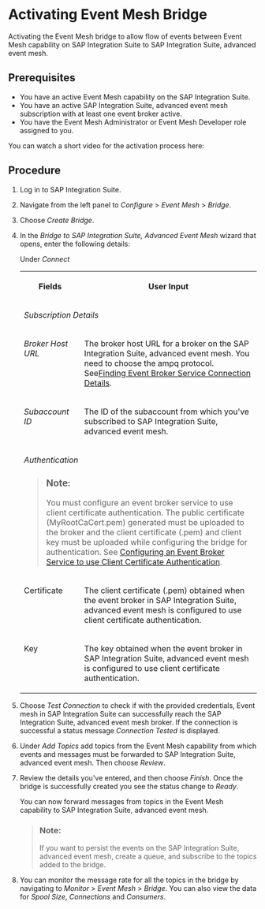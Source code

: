 <!-- loio3e814ae4eca14f9ea6c786398fe1500b -->

# Activating Event Mesh Bridge

Activating the Event Mesh bridge to allow flow of events between Event Mesh capability on SAP Integration Suite to SAP Integration Suite, advanced event mesh.



<a name="loio3e814ae4eca14f9ea6c786398fe1500b__prereq_r4h_qxb_b2c"/>

## Prerequisites

-   You have an active Event Mesh capability on the SAP Integration Suite.
-   You have an active SAP Integration Suite, advanced event mesh subscription with at least one event broker active.
-   You have the Event Mesh Administrator or Event Mesh Developer role assigned to you.

You can watch a short video for the activation process here: 



## Procedure

1.  Log in to SAP Integration Suite.

2.  Navigate from the left panel to *Configure* \> *Event Mesh* \> *Bridge*.

3.  Choose *Create Bridge*.

4.  In the *Bridge to SAP Integration Suite, Advanced Event Mesh* wizard that opens, enter the following details:

    Under *Connect*


    <table>
    <tr>
    <th valign="top">

    Fields
    
    </th>
    <th valign="top">

    User Input
    
    </th>
    </tr>
    <tr>
    <td valign="top" colspan="2">
    
    *Subscription Details*
    
    </td>
    </tr>
    <tr>
    <td valign="top">
    
    *Broker Host URL*
    
    </td>
    <td valign="top">
    
    The broker host URL for a broker on the SAP Integration Suite, advanced event mesh. You need to choose the ampq protocol. See[Finding Event Broker Service Connection Details](https://help.pubsub.em.services.cloud.sap/Cloud/cloud-configure-messaging-services.htm#finding-event-broker-service-connection-details).
    
    </td>
    </tr>
    <tr>
    <td valign="top">
    
    *Subaccount ID*
    
    </td>
    <td valign="top">
    
    The ID of the subaccount from which you've subscribed to SAP Integration Suite, advanced event mesh.
    
    </td>
    </tr>
    <tr>
    <td valign="top" colspan="2">
    
    *Authentication*

    > ### Note:  
    > You must configure an event broker service to use client certificate authentication. The public certificate \(MyRootCaCert.pem\) generated must be uploaded to the broker and the client certificate \(.pem\) and client key must be uploaded while configuring the bridge for authentication. See [Configuring an Event Broker Service to use Client Certificate Authentication](https://help.pubsub.em.services.cloud.sap/Cloud/ght_client_certs.htm).


    
    </td>
    </tr>
    <tr>
    <td valign="top">
    
    Certificate
    
    </td>
    <td valign="top">
    
    The client certificate \(.pem\) obtained when the event broker in SAP Integration Suite, advanced event mesh is configured to use client certificate authentication.
    
    </td>
    </tr>
    <tr>
    <td valign="top">
    
    Key
    
    </td>
    <td valign="top">
    
    The key obtained when the event broker in SAP Integration Suite, advanced event mesh is configured to use client certificate authentication.
    
    </td>
    </tr>
    </table>
    
5.  Choose *Test Connection* to check if with the provided credentials, Event mesh in SAP Integration Suite can successfully reach the SAP Integration Suite, advanced event mesh broker. If the connection is successful a status message *Connection Tested* is displayed.

6.  Under *Add Topics* add topics from the Event Mesh capability from which events and messages must be forwarded to SAP Integration Suite, advanced event mesh. Then choose *Review*.

7.  Review the details you've entered, and then choose *Finish*. Once the bridge is successfully created you see the status change to *Ready*.

    You can now forward messages from topics in the Event Mesh capability to SAP Integration Suite, advanced event mesh.

    > ### Note:  
    > If you want to persist the events on the SAP Integration Suite, advanced event mesh, create a queue, and subscribe to the topics added to the bridge.

8.  You can monitor the message rate for all the topics in the bridge by navigating to *Monitor* \> *Event Mesh* \> *Bridge*. You can also view the data for *Spool Size*, *Connections* and *Consumers*.


